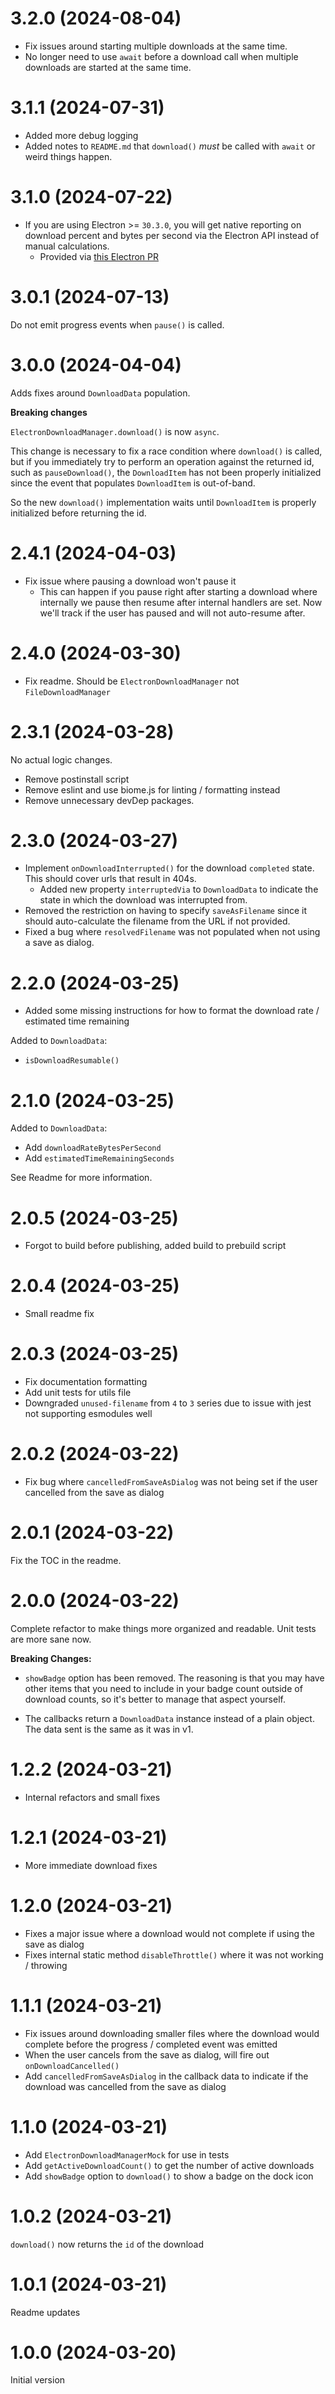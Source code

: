# 3.2.0 (2024-08-04)

- Fix issues around starting multiple downloads at the same time.
- No longer need to use `await` before a download call when multiple downloads are started at the same time.

# 3.1.1 (2024-07-31)

- Added more debug logging
- Added notes to `README.md` that `download()` *must* be called with `await` or weird things happen.

# 3.1.0 (2024-07-22)

- If you are using Electron >= `30.3.0`, you will get native reporting on
download percent and bytes per second via the Electron API instead of manual calculations.
  * Provided via [this Electron PR](https://github.com/electron/electron/pull/42914)

# 3.0.1 (2024-07-13)

Do not emit progress events when `pause()` is called.

# 3.0.0 (2024-04-04)

Adds fixes around `DownloadData` population.

**Breaking changes**

`ElectronDownloadManager.download()` is now `async`.

This change is necessary to fix a race condition where `download()` is called, but if you immediately try to perform an
operation against the returned id, such as `pauseDownload()`, the `DownloadItem` has not been properly initialized
since the event that populates `DownloadItem` is out-of-band.

So the new `download()` implementation waits until `DownloadItem` is properly initialized before returning the id.

# 2.4.1 (2024-04-03)

- Fix issue where pausing a download won't pause it
  * This can happen if you pause right after starting a download where internally we pause then resume after 
  internal handlers are set. Now we'll track if the user has paused and will not auto-resume after.

# 2.4.0 (2024-03-30)

- Fix readme. Should be `ElectronDownloadManager`
not `FileDownloadManager`

# 2.3.1 (2024-03-28)

No actual logic changes.

- Remove postinstall script
- Remove eslint and use biome.js for linting / formatting instead
- Remove unnecessary devDep packages.

# 2.3.0 (2024-03-27)

- Implement `onDownloadInterrupted()` for the download `completed` state. This should cover urls that result in 404s. 
  * Added new property `interruptedVia` to `DownloadData` to indicate the state in which the download was interrupted from.
- Removed the restriction on having to specify `saveAsFilename` since it should auto-calculate the filename from the URL if not provided.
- Fixed a bug where `resolvedFilename` was not populated when not using a save as dialog.

# 2.2.0 (2024-03-25)

- Added some missing instructions for how to format the download rate / estimated time remaining

Added to `DownloadData`:

- `isDownloadResumable()`

# 2.1.0 (2024-03-25)

Added to `DownloadData`:

- Add `downloadRateBytesPerSecond`
- Add `estimatedTimeRemainingSeconds`

See Readme for more information.

# 2.0.5 (2024-03-25)

- Forgot to build before publishing, added build to prebuild script

# 2.0.4 (2024-03-25)

- Small readme fix

# 2.0.3 (2024-03-25)

- Fix documentation formatting
- Add unit tests for utils file
- Downgraded `unused-filename` from `4` to `3` series due to issue with jest not supporting esmodules well

# 2.0.2 (2024-03-22)

- Fix bug where `cancelledFromSaveAsDialog` was not being set if the user cancelled from the save as dialog

# 2.0.1 (2024-03-22)

Fix the TOC in the readme.

# 2.0.0 (2024-03-22)

Complete refactor to make things more organized and readable. Unit tests are more
sane now.

**Breaking Changes:**

- `showBadge` option has been removed. The reasoning is that you may have other items that you need to include in your badge count outside of download counts, so it's better to manage that aspect yourself.

- The callbacks return a `DownloadData` instance instead of a plain object. The data sent is the same as it was in v1.

# 1.2.2 (2024-03-21)

- Internal refactors and small fixes

# 1.2.1 (2024-03-21)

- More immediate download fixes

# 1.2.0 (2024-03-21)

- Fixes a major issue where a download would not complete if using the save as dialog
- Fixes internal static method `disableThrottle()` where it was not working / throwing

# 1.1.1 (2024-03-21)

- Fix issues around downloading smaller files where the download would complete before the progress / completed event was emitted
- When the user cancels from the save as dialog, will fire out `onDownloadCancelled()` 
- Add `cancelledFromSaveAsDialog` in the callback data to indicate if the download was cancelled from the save as dialog

# 1.1.0 (2024-03-21)

- Add `ElectronDownloadManagerMock` for use in tests
- Add `getActiveDownloadCount()` to get the number of active downloads
- Add `showBadge` option to `download()` to show a badge on the dock icon

# 1.0.2 (2024-03-21)

`download()` now returns the `id` of the download

# 1.0.1 (2024-03-21)

Readme updates

# 1.0.0 (2024-03-20)

Initial version
